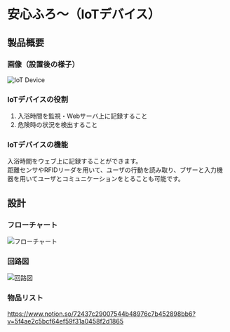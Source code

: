 # 安心ふろ〜（IoTデバイス）
## 製品概要
### 画像（設置後の様子）
![IoT Device](https://user-images.githubusercontent.com/49345024/98411801-10a22600-20ba-11eb-8396-64ec01ce0d45.jpg)

### IoTデバイスの役割
1. 入浴時間を監視・Webサーバ上に記録すること
2. 危険時の状況を検出すること

### IoTデバイスの機能
入浴時間をウェブ上に記録することができます。 \
距離センサやRFIDリーダを用いて、ユーザの行動を読み取り、ブザーと入力機器を用いてユーザとコミュニケーションをとることも可能です。

## 設計
### フローチャート
![フローチャート](https://user-images.githubusercontent.com/49345024/98411852-244d8c80-20ba-11eb-8cf8-9a81edf446f5.jpg)

### 回路図
![回路図](https://user-images.githubusercontent.com/49345024/98411871-30d1e500-20ba-11eb-8048-7a1ccf5b606c.jpg)

### 物品リスト
https://www.notion.so/72437c29007544b48976c7b452898bb6?v=5f4ae2c5bcf64ef59f31a0458f2d1865
